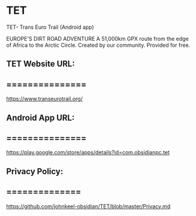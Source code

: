 # TET
TET- Trans Euro Trail (Android app)

EUROPE'S DIRT ROAD ADVENTURE
A 51,000km GPX route from the edge of Africa to the Arctic Circle.
Created by our community.
Provided for free.


## TET Website URL:
## ===============
https://www.transeurotrail.org/


## Android App URL:
## ===============
https://play.google.com/store/apps/details?id=com.obsidianpc.tet

    
## Privacy Policy:
## ==============

https://github.com/johnkeel-obsidian/TET/blob/master/Privacy.md

